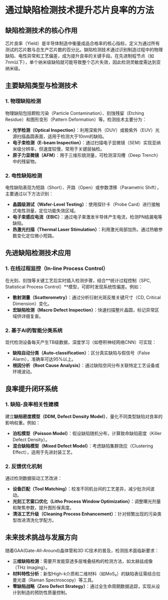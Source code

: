 # 通过缺陷检测技术提升芯片良率的方法

## 缺陷检测技术的核心作用

芯片良率（Yield）是半导体制造中衡量成品合格率的核心指标，定义为通过所有测试的芯片数与总生产芯片数的百分比。缺陷检测技术通过识别制造过程中的物理缺陷、电性异常和工艺偏差，成为提升良率的关键手段。在先进制程节点（如7nm以下），单个纳米级缺陷就可能导致整个芯片失效，因此检测灵敏度需达到亚纳米级。

## 主要缺陷类型与检测技术

### 1. 物理缺陷检测
物理缺陷包括颗粒污染（Particle Contamination）、刻蚀残留（Etching Residue）和图形变形（Pattern Deformation）等。检测技术主要分为：
- **光学检测（Optical Inspection）**：利用深紫外（DUV）或极紫外（EUV）光源扫描晶圆表面，适用于检测大于10nm的缺陷。
- **电子束检测（E-beam Inspection）**：通过扫描电子显微镜（SEM）实现亚纳米级分辨率，但速度较慢，常用于关键层抽检。
- **原子力显微镜（AFM）**：用于三维形貌测量，可检测深沟槽（Deep Trench）中的残留物。

### 2. 电性缺陷检测
电性缺陷表现为短路（Short）、开路（Open）或参数漂移（Parametric Shift），主要通过以下方法识别：
- **晶圆级测试（Wafer-Level Testing）**：使用探针卡（Probe Card）进行接触式电性测量，定位功能失效区域。
- **电子束感应电流（EBIC）**：通过电子束激发半导体产生电流，检测PN结漏电等缺陷。
- **热激光扫描（Thermal Laser Stimulation）**：利用激光局部加热，通过热敏参数变化定位微小短路。

## 先进缺陷检测技术应用

### 1. 在线过程监控（In-line Process Control）
在光刻、刻蚀等关键工艺后实时插入检测步骤，结合**统计过程控制（SPC, Statistical Process Control）**模型，可即时发现系统性偏差。例如：
- **散射测量（Scatterometry）**：通过分析衍射光斑反推关键尺寸（CD, Critical Dimension）变化。
- **宏缺陷检测（Macro Defect Inspection）**：快速扫描整片晶圆，标记异常区域供详细复查。

### 2. 基于AI的智能分类系统
现代检测设备每天产生TB级数据，深度学习（如卷积神经网络CNN）可实现：
- **缺陷自动分类（Auto-classification）**：区分真实缺陷与假信号（False Alarm），准确率可达95%以上。
- **根因分析（Root Cause Analysis）**：通过缺陷空间分布关联特定工艺设备或环境波动。

## 良率提升闭环系统

### 1. 缺陷-良率相关性建模
建立**缺陷密度模型（DDM, Defect Density Model）**，量化不同类型缺陷对良率的影响权重。例如：
- **泊松模型（Poisson Model）**：假设缺陷随机分布，计算致命缺陷密度（Killer Defect Density）。
- **混合缺陷模型（Mixed Defect Model）**：考虑缺陷集群效应（Clustering Effect），适用于先进封装工艺。

### 2. 反馈优化机制
通过检测数据驱动工艺改进：
- **设备匹配（Tool Matching）**：校准不同机台间的工艺差异，减少批次间波动。
- **光刻工艺窗口优化（Litho Process Window Optimization）**：调整曝光剂量和聚焦参数，提升图形保真度。
- **清洁工艺升级（Cleaning Process Enhancement）**：针对频繁出现的污染类型改进清洗化学配方。

## 未来技术挑战与发展方向

随着GAA(Gate-All-Around)晶体管和3D IC技术的普及，检测技术面临新要求：
- **三维缺陷检测**：需要开发能穿透多层堆叠结构的检测方法，如太赫兹成像（THz Imaging）。
- **材料特性分析**：新型High-k介质和二维材料（如MoS₂）的缺陷表征需结合拉曼光谱（Raman Spectroscopy）等工具。
- **零缺陷战略（Zero Defect Strategy）**：通过全生命周期数据追踪，实现从设计到制造的预防性质量控制。